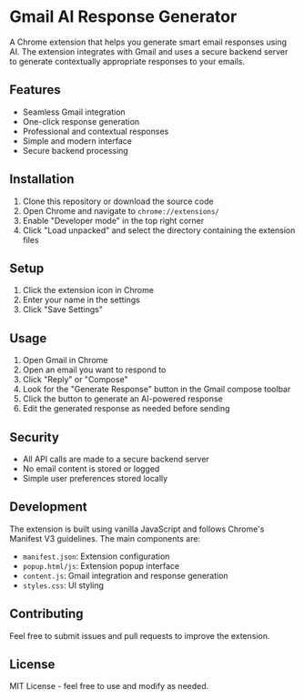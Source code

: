 # Gmail AI Response Generator

A Chrome extension that helps you generate smart email responses using AI. The extension integrates with Gmail and uses a secure backend server to generate contextually appropriate responses to your emails.

## Features

- Seamless Gmail integration
- One-click response generation
- Professional and contextual responses
- Simple and modern interface
- Secure backend processing

## Installation

1. Clone this repository or download the source code
2. Open Chrome and navigate to `chrome://extensions/`
3. Enable "Developer mode" in the top right corner
4. Click "Load unpacked" and select the directory containing the extension files

## Setup

1. Click the extension icon in Chrome
2. Enter your name in the settings
3. Click "Save Settings"

## Usage

1. Open Gmail in Chrome
2. Open an email you want to respond to
3. Click "Reply" or "Compose"
4. Look for the "Generate Response" button in the Gmail compose toolbar
5. Click the button to generate an AI-powered response
6. Edit the generated response as needed before sending

## Security

- All API calls are made to a secure backend server
- No email content is stored or logged
- Simple user preferences stored locally

## Development

The extension is built using vanilla JavaScript and follows Chrome's Manifest V3 guidelines. The main components are:

- `manifest.json`: Extension configuration
- `popup.html/js`: Extension popup interface
- `content.js`: Gmail integration and response generation
- `styles.css`: UI styling

## Contributing

Feel free to submit issues and pull requests to improve the extension.

## License

MIT License - feel free to use and modify as needed. 